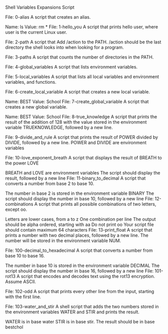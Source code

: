 Shell Variables Expansions Script

File: 0-alias
A script that creates an alias.

Name: ls
Value: rm *
File: 1-hello_you
A script that prints hello user, where user is the current Linux user.

File: 2-path
A script that Add /action to the PATH. /action should be the last directory the shell looks into when looking for a program.

File: 3-paths
A script that counts the number of directories in the PATH.

File: 4-global_variables
A script that lists environment variables.

File: 5-local_variables
A script that lists all local variables and environment variables, and functions.

File: 6-create_local_variable
A script that creates a new local variable.

Name: BEST
Value: School
File: 7-create_global_variable
A script that creates a new global variable.

Name: BEST
Value: School
File: 8-true_knowledge
A script that prints the result of the addition of 128 with the value stored in the environment variable TRUEKNOWLEDGE, followed by a new line.

File: 9-divide_and_rule
A script that prints the result of POWER divided by DIVIDE, followed by a new line. POWER and DIVIDE are environment variables

File: 10-love_exponent_breath
A script that displays the result of BREATH to the power LOVE

BREATH and LOVE are environment variables
The script should display the result, followed by a new line
File: 11-binary_to_decimal
A script that converts a number from base 2 to base 10.

The number in base 2 is stored in the environment variable BINARY
The script should display the number in base 10, followed by a new line
File: 12-combinations
A script that prints all possible combinations of two letters, except oo.

Letters are lower cases, from a to z
One combination per line
The output should be alpha ordered, starting with aa
Do not print oo
Your script file should contain maximum 64 characters
File: 13-print_float
A script that prints a number with two decimal places, followed by a new line. The number will be stored in the environment variable NUM.

File: 100-decimal_to_hexadecimal
A script that converts a number from base 10 to base 16.

The number in base 10 is stored in the environment variable DECIMAL
The script should display the number in base 16, followed by a new line
File: 101-rot13
A script that encodes and decodes text using the rot13 encryption. Assume ASCII.

File: 102-odd
A script that prints every other line from the input, starting with the first line.

File: 103-water_and_stir
A shell script that adds the two numbers stored in the environment variables WATER and STIR and prints the result.

WATER is in base water
STIR is in base stir.
The result should be in base bestchol
